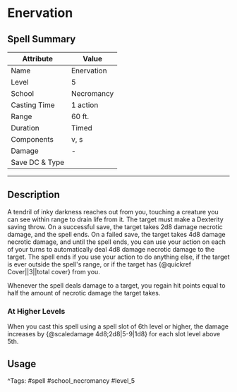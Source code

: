 # Enervation

## Spell Summary

| Attribute        | Value                  |
|------------------|------------------------|
| Name             | Enervation                 |
| Level            | 5                |
| School           | Necromancy          |
| Casting Time     | 1 action              |
| Range            | 60 ft.            |
| Duration         | Timed             |
| Components       | v, s             |
| Damage           | -               |
| Save DC & Type   |              |

---

## Description

A tendril of inky darkness reaches out from you, touching a creature you can see within range to drain life from it. The target must make a Dexterity saving throw. On a successful save, the target takes 2d8 damage necrotic damage, and the spell ends. On a failed save, the target takes 4d8 damage necrotic damage, and until the spell ends, you can use your action on each of your turns to automatically deal 4d8 damage necrotic damage to the target. The spell ends if you use your action to do anything else, if the target is ever outside the spell's range, or if the target has {@quickref Cover||3||total cover} from you.

Whenever the spell deals damage to a target, you regain hit points equal to half the amount of necrotic damage the target takes.

### At Higher Levels
When you cast this spell using a spell slot of 6th level or higher, the damage increases by {@scaledamage 4d8;2d8|5-9|1d8} for each slot level above 5th.

## Usage


^Tags: #spell #school_necromancy #level_5